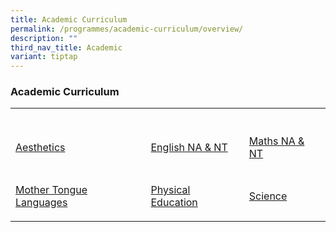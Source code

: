 ```yaml
---
title: Academic Curriculum
permalink: /programmes/academic-curriculum/overview/
description: ""
third_nav_title: Academic
variant: tiptap
---
```

<h3>Academic Curriculum</h3>
<table style="minWidth: 75px">
<colgroup>
<col>
<col>
<col>
</colgroup>
<tbody>
<tr>
<th rowspan="1" colspan="1">
<p></p>
</th>
<th rowspan="1" colspan="1">
<p></p>
</th>
<th rowspan="1" colspan="1">
<p></p>
</th>
</tr>
<tr>
<td rowspan="1" colspan="1">
<p><a href="/programmes/academic-curriculum/aesthetics/" rel="noopener noreferrer nofollow" target="_blank">Aesthetics</a>
</p>
</td>
<td rowspan="1" colspan="1">
<p><a href="/programmes/academic-curriculum/english/" rel="noopener noreferrer nofollow" target="_blank">English NA &amp; NT</a>
</p>
</td>
<td rowspan="1" colspan="1">
<p><a href="/programmes/academic-curriculum/mathematics/" rel="noopener noreferrer nofollow" target="_blank">Maths NA &amp; NT</a>
</p>
</td>
</tr>
<tr>
<td rowspan="1" colspan="1">
<p><a href="/programmes/academic-curriculum/mother-tongue-languages/" rel="noopener noreferrer nofollow" target="_blank">Mother Tongue Languages</a>
</p>
</td>
<td rowspan="1" colspan="1">
<p><a href="/programmes/academic-curriculum/physical-education/" rel="noopener noreferrer nofollow" target="_blank">Physical Education</a>
</p>
</td>
<td rowspan="1" colspan="1">
<p><a href="/programmes/academic-curriculum/science/" rel="noopener noreferrer nofollow" target="_blank">Science</a>
</p>
</td>
</tr>
</tbody>
</table>
<p></p>